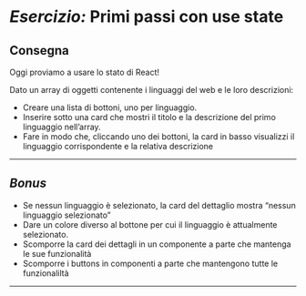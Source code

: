# *Esercizio:* Primi passi con use state

## Consegna

Oggi proviamo a usare lo stato di React!

Dato un array di oggetti contenente i linguaggi del web e le loro descrizioni:
- Creare una lista di bottoni, uno per linguaggio.
- Inserire sotto una card che mostri il titolo e la descrizione del primo linguaggio nell’array.
- Fare in modo che, cliccando uno dei bottoni, la card in basso visualizzi il linguaggio corrispondente e la relativa descrizione

---
## *Bonus*

- Se nessun linguaggio è selezionato, la card del dettaglio mostra “nessun linguaggio selezionato”
- Dare un colore diverso al bottone per cui il linguaggio è attualmente selezionato.
- Scomporre la card dei dettagli in un componente a parte che mantenga le sue funzionalità
- Scomporre i buttons in componenti a parte che mantengono tutte le funzionaliltà

---